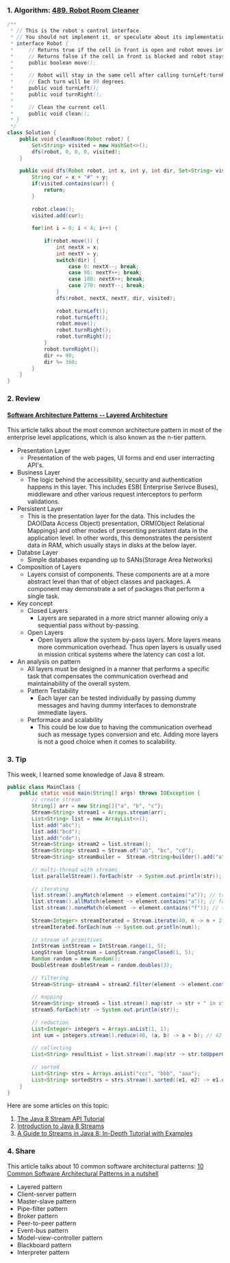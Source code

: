 ### 1. Algorithm: [489. Robot Room Cleaner](https://leetcode.com/problems/robot-room-cleaner/description/)
```Java
/**
 * // This is the robot's control interface.
 * // You should not implement it, or speculate about its implementation
 * interface Robot {
 *     // Returns true if the cell in front is open and robot moves into the cell.
 *     // Returns false if the cell in front is blocked and robot stays in the current cell.
 *     public boolean move();
 *
 *     // Robot will stay in the same cell after calling turnLeft/turnRight.
 *     // Each turn will be 90 degrees.
 *     public void turnLeft();
 *     public void turnRight();
 *
 *     // Clean the current cell.
 *     public void clean();
 * }
 */
class Solution {
    public void cleanRoom(Robot robot) {
        Set<String> visited = new HashSet<>(); 
        dfs(robot, 0, 0, 0, visited);
    }
    
    public void dfs(Robot robot, int x, int y, int dir, Set<String> visited) {
        String cur = x + "#" + y;
        if(visited.contains(cur)) {
            return;
        }
        
        robot.clean();
        visited.add(cur);
        
        for(int i = 0; i < 4; i++) {
            
            if(robot.move()) {
                int nextX = x;
                int nextY = y;
                switch(dir) {
                    case 0: nextX--; break;
                    case 90: nextY++; break;
                    case 180: nextX++; break;
                    case 270: nextY--; break;
                }
                dfs(robot, nextX, nextY, dir, visited);
                
                robot.turnLeft();
                robot.turnLeft();
                robot.move();
                robot.turnRight();
                robot.turnRight();
            }
            robot.turnRight();
            dir += 90;
            dir %= 360;
        }
    }
}

```

### 2. Review
#### [Software Architecture Patterns -- Layered Architecture](https://towardsdatascience.com/software-architecture-patterns-98043af8028)<br/>
This article talks about the most common architecture pattern in most of the enterprise level applications, which is also known as the n-tier pattern.
  - Presentation Layer
    - Presentation of the web pages, UI forms and end user interracting API's.
  - Business Layer
    - The logic behind the accessibility, security and authentication happens in this layer. This includes ESB( Enterprise Serivce Buses), middleware and other various request interceptors to perform validations.
  - Persistent Layer
    - This is the presentation layer for the data. This includes the DAO(Data Access Object) presentation, ORM(Object Relational Mappings) and other modes of presenting persistent data in the application level. In other words, this demonstrates the persistent data in RAM, which usually stays in disks at the below layer.
  - Databse Layer
    - Simple databases expanding up to SANs(Storage Area Networks)
  - Composition of Layers
    - Layers consist of components. These components are at a more abstract level than that of object classes and packages. A component may demonstrate a set of packages that perform a single task.
  - Key concept 
    - Closed Layers
      - Layers are separated in a more strict manner allowing only a sequential pass without by-passing.
    - Open Layers
      - Open layers allow the system by-pass layers. More layers means more communication overhead. Thus open layers is usually used in mission critical systems where the latency can cost a lot.
  - An analysis on pattern
    - All layers must be designed in a manner that performs a specific task that compensates the communication overhead and maintainability of the overall system.
    - Pattern Testability
      - Each layer can be tested individually by passing dummy messages and having dummy interfaces to demonstrate immediate layers.
    - Performace and scalability
      - This could be low due to having the communication overhead such as message types conversion and etc. Adding more layers is not a good choice when it comes to scalability. 
      
### 3. Tip
This week, I learned some knowledge of Java 8 stream.
```java
public class MainClass {    
    public static void main(String[] args) throws IOException {
        // create stream
        String[] arr = new String[]{"a", "b", "c"};
        Stream<String> stream1 = Arrays.stream(arr);
        List<String> list = new ArrayList<>();
        list.add("abc");
        list.add("bcd");
        list.add("cde");
        Stream<String> stream2 = list.stream();
        Stream<String> stream3 = Stream.of("ab", "bc", "cd");
        Stream<String> streamBuiler =  Stream.<String>builder().add("a").add("b").add("c").build();
        
        // multi-thread with streams
        list.parallelStream().forEach(str -> System.out.println(str));
        
        // iterating
        list.stream().anyMatch(element -> element.contains("a")); // true
        list.stream().allMatch(element -> element.contains("a")); // false
        list.stream().noneMatch(element -> element.contains("f")); // true
        
        Stream<Integer> streamIterated = Stream.iterate(40, n -> n + 2).limit(10);
        streamIterated.forEach(num -> System.out.println(num));
        
        // stream of primitives
        IntStream intStream = IntStream.range(1, 5);
        LongStream longStream = LongStream.rangeClosed(1, 5);
        Random random = new Random();
        DoubleStream doubleStream = random.doubles(3);
        
        // filtering
        Stream<String> stream4 = stream2.filter(element -> element.contains("b"));
        
        // mapping
        Stream<String> stream5 = list.stream().map(str -> str + " in stream5");
        stream5.forEach(str -> System.out.println(str));
        
        // reduction
        List<Integer> integers = Arrays.asList(1, 1);
        int sum = integers.stream().reduce(40, (a, b) -> a + b); // 42
        
        // collecting
        List<String> resultList = list.stream().map(str -> str.toUpperCase()).collect(Collectors.toList());
        
        // sorted
        List<String> strs = Arrays.asList("ccc", "bbb", "aaa");
        List<String> sortedStrs = strs.stream().sorted((e1, e2) -> e1.compareTo(e2)).collect(Collectors.toList());
    }
}
```
Here are some articles on this topic:
  1. [The Java 8 Stream API Tutorial](https://www.baeldung.com/java-8-streams)<br/>
  2. [Introduction to Java 8 Streams](https://www.baeldung.com/java-8-streams-introduction)<br/>
  3. [A Guide to Streams in Java 8: In-Depth Tutorial with Examples](https://stackify.com/streams-guide-java-8/)<br/>

### 4. Share
This article talks about 10 common software architectural patterns: [10 Common Software Architectural Patterns in a nutshell](https://towardsdatascience.com/10-common-software-architectural-patterns-in-a-nutshell-a0b47a1e9013)<br/>
  - Layered pattern
  - Client-server pattern
  - Master-slave pattern
  - Pipe-filter pattern
  - Broker pattern
  - Peer-to-peer pattern
  - Event-bus pattern
  - Model-view-controller pattern
  - Blackboard pattern
  - Interpreter pattern


  
  
  
  
  
  
  
